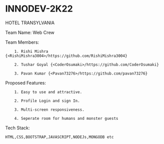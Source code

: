 # INNODEV-2K22
HOTEL TRANSYLVANIA

Team Name: Web Crew

Team Members:
        
        1. Rishi Mishra {<RishiMishra3004>/https://github.com/RishiMishra3004}
        
        2. Tushar Goyal {<CoderOsumaki>/https://github.com/CoderOsumaki}
        
        3. Pavan Kumar {<Pavan73276>/https://github.com/pavan73276}       
        
Proposed Features:
  
        1. Easy to use and attractive.
 
        2. Profile Login and sign In.
 
        3. Multi-screen responsiveness.
 
        4. Seperate room for humans and monster guests

Tech Stack:

    HTML,CSS,BOOTSTRAP,JAVASCRIPT,NODEJs,MONGODB etc
